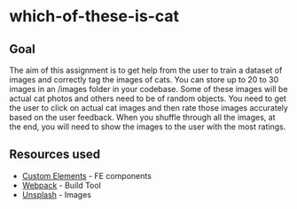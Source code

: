 # which-of-these-is-cat

## Goal
The aim of this assignment is to get help from the user to train a dataset of images and correctly tag the images of cats. You can store up to 20 to 30 images in an /images folder in your codebase. Some of these images will be actual cat photos and others need to be of random objects. You need to get the user to click on actual cat images and then rate those images accurately based on the user feedback. When you shuffle through all the images, at the end, you will need to show the images to the user with the most ratings.

## Resources used
* [Custom Elements](https://developers.google.com/web/fundamentals/web-components/customelements) - FE components
* [Webpack](https://developers.google.com/web/fundamentals/web-components/customelements) - Build Tool
* [Unsplash](https://unsplash.com/search/photos/cats) - Images

